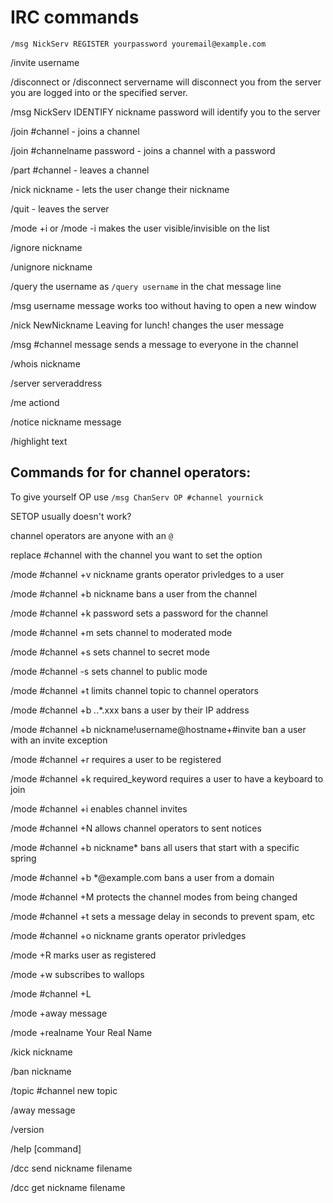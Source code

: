 # IRC commands

`/msg NickServ REGISTER yourpassword youremail@example.com`

/invite username

/disconnect or /disconnect servername will disconnect you from the server you are logged into or the specified server.

/msg NickServ IDENTIFY nickname password will identify you to the server

/join #channel - joins a channel

/join #channelname password - joins a channel with a password

/part #channel - leaves a channel

/nick nickname - lets the user change their nickname

/quit - leaves the server

/mode +i or /mode -i makes the user visible/invisible on the list

/ignore nickname

/unignore nickname

/query the username as `/query username` in the chat message line

/msg username message works too without having to open a new window

/nick NewNickname Leaving for lunch! changes the user message

/msg #channel message sends a message to everyone in the channel

/whois nickname

/server serveraddress

/me actiond

/notice nickname message

/highlight text

## Commands for for channel operators:

To give yourself OP use `/msg ChanServ OP #channel yournick`

SETOP usually doesn't work?

channel operators are anyone with an `@`

replace #channel with the channel you want to set the option

/mode #channel +v nickname grants operator privledges to a user

/mode #channel +b nickname bans a user from the channel

/mode #channel +k password sets a password for the channel

/mode #channel +m sets channel to moderated mode

/mode #channel +s sets channel to secret mode

/mode #channel -s sets channel to public mode

/mode #channel +t limits channel topic to channel operators

/mode #channel +b *.*.*.xxx bans a user by their IP address

/mode #channel +b nickname!username@hostname+#invite ban a user with an invite exception

/mode #channel +r requires a user to be registered

/mode #channel +k required_keyword requires a user to have a keyboard to join

/mode #channel +i enables channel invites

/mode #channel +N allows channel operators to sent notices

/mode #channel +b nickname* bans all users that start with a specific spring

/mode #channel +b *@example.com bans a user from a domain

/mode #channel +M protects the channel modes from being changed

/mode #channel +t <seconds> sets a message delay in seconds to prevent spam, etc

/mode #channel +o nickname grants operator privledges

/mode +R marks user as registered

/mode +w subscribes to wallops

/mode #channel +L

/mode +away message

/mode +realname Your Real Name

/kick nickname

/ban nickname

/topic #channel new topic

/away message

/version

/help [command]

/dcc send nickname filename

/dcc get nickname filename
